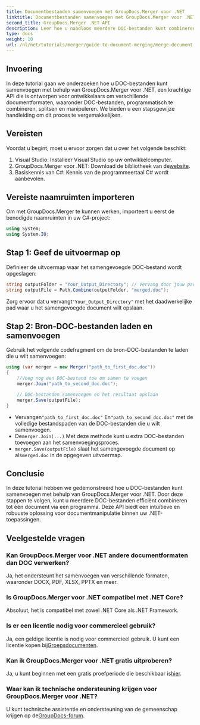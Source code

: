 ```yaml
---
title: Documentbestanden samenvoegen met GroupDocs.Merger voor .NET
linktitle: Documentbestanden samenvoegen met GroupDocs.Merger voor .NET
second_title: GroupDocs.Merger .NET API
description: Leer hoe u naadloos meerdere DOC-bestanden kunt combineren tot één document met GroupDocs.Merger voor .NET. Deze uitgebreide tutorial biedt een duidelijke, stapsgewijze aanpak, met vereisten, codefragmenten en veelgestelde vragen.
type: docs
weight: 10
url: /nl/net/tutorials/merger/guide-to-document-merging/merge-document-files/
---
```

## Invoering

In deze tutorial gaan we onderzoeken hoe u DOC-bestanden kunt samenvoegen met behulp van GroupDocs.Merger voor .NET, een krachtige API die is ontworpen voor ontwikkelaars om verschillende documentformaten, waaronder DOC-bestanden, programmatisch te combineren, splitsen en manipuleren. We bieden u een stapsgewijze handleiding om dit proces te vergemakkelijken.

## Vereisten

Voordat u begint, moet u ervoor zorgen dat u over het volgende beschikt:

1. Visual Studio: Installeer Visual Studio op uw ontwikkelcomputer.
2.  GroupDocs.Merger voor .NET: Download de bibliotheek van de[website](https://releases.groupdocs.com/merger/net/).
3. Basiskennis van C#: Kennis van de programmeertaal C# wordt aanbevolen.

## Vereiste naamruimten importeren

Om met GroupDocs.Merger te kunnen werken, importeert u eerst de benodigde naamruimten in uw C#-project:

```csharp
using System;
using System.IO;
```

## Stap 1: Geef de uitvoermap op

Definieer de uitvoermap waar het samengevoegde DOC-bestand wordt opgeslagen:

```csharp
string outputFolder = "Your_Output_Directory"; // Vervang door jouw pad
string outputFile = Path.Combine(outputFolder, "merged.doc");
```

 Zorg ervoor dat u vervangt`"Your_Output_Directory"` met het daadwerkelijke pad waar u het samengevoegde document wilt opslaan.

## Stap 2: Bron-DOC-bestanden laden en samenvoegen

Gebruik het volgende codefragment om de bron-DOC-bestanden te laden die u wilt samenvoegen:

```csharp
using (var merger = new Merger("path_to_first_doc.doc"))
{
    //Voeg nog een DOC-bestand toe om samen te voegen
    merger.Join("path_to_second_doc.doc");

    // DOC-bestanden samenvoegen en het resultaat opslaan
    merger.Save(outputFile);
}
```


-  Vervangen`"path_to_first_doc.doc"` En`"path_to_second_doc.doc"` met de volledige bestandspaden van de DOC-bestanden die u wilt samenvoegen.
-  De`merger.Join(...)` Met deze methode kunt u extra DOC-bestanden toevoegen aan het samenvoegingsproces.
- `merger.Save(outputFile)` slaat het samengevoegde document op als`merged.doc` in de opgegeven uitvoermap.

## Conclusie

In deze tutorial hebben we gedemonstreerd hoe u DOC-bestanden kunt samenvoegen met behulp van GroupDocs.Merger voor .NET. Door deze stappen te volgen, kunt u meerdere DOC-bestanden efficiënt combineren tot één document via een programma. Deze API biedt een intuïtieve en robuuste oplossing voor documentmanipulatie binnen uw .NET-toepassingen.

## Veelgestelde vragen

### Kan GroupDocs.Merger voor .NET andere documentformaten dan DOC verwerken?

Ja, het ondersteunt het samenvoegen van verschillende formaten, waaronder DOCX, PDF, XLSX, PPTX en meer.

### Is GroupDocs.Merger voor .NET compatibel met .NET Core?

Absoluut, het is compatibel met zowel .NET Core als .NET Framework.

### Is er een licentie nodig voor commercieel gebruik?

Ja, een geldige licentie is nodig voor commercieel gebruik. U kunt een licentie kopen bij[Groepsdocumenten](https://purchase.groupdocs.com/buy).

### Kan ik GroupDocs.Merger voor .NET gratis uitproberen?

 Ja, u kunt beginnen met een gratis proefperiode die beschikbaar is[hier](https://releases.groupdocs.com/).

### Waar kan ik technische ondersteuning krijgen voor GroupDocs.Merger voor .NET?

 U kunt technische assistentie en ondersteuning van de gemeenschap krijgen op de[GroupDocs-forum](https://forum.groupdocs.com/c/merger/32).